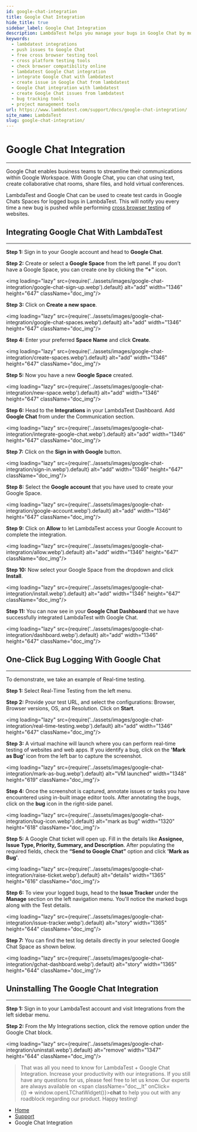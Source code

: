 ```yaml
---
id: google-chat-integration
title: Google Chat Integration
hide_title: true
sidebar_label: Google Chat Integration
description: LambdaTest helps you manage your bugs in Google Chat by moving them to project in a single click. All the details you provide in LambdaTest like task list, assignee, title and description would automatically be presented in the project in your Google Chat Space.
keywords:
  - lambdatest integrations
  - push issues to Google Chat
  - free cross browser testing tool
  - cross platform testing tools
  - check browser compatibility online
  - lambdatest Google Chat integration
  - integrate Google Chat with lambdatest
  - create issue in Google Chat from lambdatest
  - Google Chat integration with lambdatest
  - create Google Chat issues from lambdatest
  - bug tracking tools
  - project management tools
url: https://www.lambdatest.com/support/docs/google-chat-integration/
site_name: LambdaTest
slug: google-chat-integration/
---
```


<script type="application/ld+json"
      dangerouslySetInnerHTML={{ __html: JSON.stringify({
       "@context": "https://schema.org",
        "@type": "BreadcrumbList",
        "itemListElement": [{
          "@type": "ListItem",
          "position": 1,
          "name": "LambdaTest",
          "item": "https://www.lambdatest.com"
        },{
          "@type": "ListItem",
          "position": 2,
          "name": "Support",
          "item": "https://www.lambdatest.com/support/docs/"
        },{
          "@type": "ListItem",
          "position": 3,
          "name": "Google Chat Integration",
          "item": "https://www.lambdatest.com/support/docs/google-chat-integration/"
        }]
      })
    }}
></script>

# Google Chat Integration
***
Google Chat enables business teams to streamline their communications within Google Workspace. With Google Chat, you can chat using text, create collaborative chat rooms, share files, and hold virtual conferences.

LambdaTest and Google Chat can be used to create test cards in Google Chats Spaces for logged bugs in LambdaTest. This will notify you every time a new bug is pushed while performing [cross browser testing](https://www.lambdatest.com/) of websites.


## Integrating Google Chat With LambdaTest
***
**Step 1:** Sign in to your Google account and head to **Google Chat**.

**Step 2:** Create or select a **Google Space** from the left panel. If you don’t have a Google Space, you can create one by clicking the **“+”** icon.

<img loading="lazy" src={require('../assets/images/google-chat-integration/google-chat-sign-up.webp').default} alt="add" width="1346" height="647" className="doc_img"/>

**Step 3:** Click on **Create a new space**. 

<img loading="lazy" src={require('../assets/images/google-chat-integration/google-chat-spaces.webp').default} alt="add" width="1346" height="647" className="doc_img"/>

**Step 4:** Enter your preferred **Space Name** and click **Create**. 

<img loading="lazy" src={require('../assets/images/google-chat-integration/create-spaces.webp').default} alt="add" width="1346" height="647" className="doc_img"/>

**Step 5:** Now you have a new **Google Space** created.  

<img loading="lazy" src={require('../assets/images/google-chat-integration/new-space.webp').default} alt="add" width="1346" height="647" className="doc_img"/>

**Step 6:** Head to the **Integrations** in your LambdaTest Dashboard. Add **Google Chat** from under the Communication section.

<img loading="lazy" src={require('../assets/images/google-chat-integration/integrate-google-chat.webp').default} alt="add" width="1346" height="647" className="doc_img"/>

**Step 7:** Click on the **Sign in with Google** button. 

<img loading="lazy" src={require('../assets/images/google-chat-integration/sign-in.webp').default} alt="add" width="1346" height="647" className="doc_img"/>

**Step 8:** Select the **Google account** that you have used to create your Google Space.

<img loading="lazy" src={require('../assets/images/google-chat-integration/google-account.webp').default} alt="add" width="1346" height="647" className="doc_img"/>

**Step 9:** Click on **Allow** to let LambdaTest access your Google Account to complete the integration.  

<img loading="lazy" src={require('../assets/images/google-chat-integration/allow.webp').default} alt="add" width="1346" height="647" className="doc_img"/>

**Step 10:** Now select your Google Space from the dropdown and click **Install**.  

<img loading="lazy" src={require('../assets/images/google-chat-integration/install.webp').default} alt="add" width="1346" height="647" className="doc_img"/>

**Step 11:** You can now see in your **Google Chat Dashboard** that we have successfully integrated LambdaTest with Google Chat.  

<img loading="lazy" src={require('../assets/images/google-chat-integration/dashboard.webp').default} alt="add" width="1346" height="647" className="doc_img"/>

## One-Click Bug Logging With Google Chat
***
To demonstrate, we take an example of Real-time testing.

**Step 1:** Select Real-Time Testing from the left menu.

**Step 2:** Provide your test URL, and select the configurations: Browser, Browser versions, OS, and Resolution. Click on **Start**.

<img loading="lazy" src={require('../assets/images/google-chat-integration/real-time-testing.webp').default} alt="add" width="1346" height="647" className="doc_img"/>

**Step 3:** A virtual machine will launch where you can perform real-time testing of websites and web apps. If you identify a bug, click on the **'Mark as Bug'** icon from the left bar to capture the screenshot.

<img loading="lazy" src={require('../assets/images/google-chat-integration/mark-as-bug.webp').default} alt="VM launched" width="1348" height="619" className="doc_img"/>

**Step 4:** Once the screenshot is captured, annotate issues or tasks you have encountered using in-built image editor tools. After annotating the bugs, click on the **bug** icon in the right-side panel. 

<img loading="lazy" src={require('../assets/images/google-chat-integration/bug-icon.webp').default} alt="mark as bug" width="1320" height="618" className="doc_img"/>

**Step 5:** A Google Chat ticket will open up. Fill in the details like **Assignee, Issue Type, Priority, Summary, and Description**. After populating the required fields, check the **“Send to Google Chat”** option and click **'Mark as Bug'**. 

<img loading="lazy" src={require('../assets/images/google-chat-integration/raise-ticket.webp').default} alt="details" width="1365" height="616" className="doc_img"/>

**Step 6:** To view your logged bugs, head to the **Issue Tracker** under the **Manage** section on the left navigation menu. You'll notice the marked bugs along with the Test details.

<img loading="lazy" src={require('../assets/images/google-chat-integration/issue-tracker.webp').default} alt="story" width="1365" height="644" className="doc_img"/>

**Step 7:** You can find the test log details directly in your selected Google Chat Space as shown below. 

<img loading="lazy" src={require('../assets/images/google-chat-integration/gchat-dashboard.webp').default} alt="story" width="1365" height="644" className="doc_img"/>


## Uninstalling The Google Chat Integration

***

**Step 1:** Sign in to your LambdaTest account and visit Integrations from the left sidebar menu.

**Step 2:** From the My Integrations section, click the remove option under the Google Chat block.

<img loading="lazy" src={require('../assets/images/google-chat-integration/uninstall.webp').default} alt="remove" width="1347" height="644" className="doc_img"/>

> That was all you need to know for LambdaTest + Google Chat Integration. Increase your productivity with our integrations. If you still have any questions for us, please feel free to let us know. Our experts are always available on <span className="doc__lt" onClick={() => window.openLTChatWidget()}>**chat**</span> to help you out with any roadblock regarding our product. Happy testing!

<nav aria-label="breadcrumbs">
  <ul className="breadcrumbs">
    <li className="breadcrumbs__item">
      <a className="breadcrumbs__link" href="https://www.lambdatest.com">
        Home
      </a>
    </li>
    <li className="breadcrumbs__item">
      <a className="breadcrumbs__link" target="_self" href="https://www.lambdatest.com/support/docs/">
        Support
      </a>
    </li>
    <li className="breadcrumbs__item breadcrumbs__item--active">
      <span className="breadcrumbs__link">
        Google Chat Integration
      </span>
    </li>
  </ul>
</nav>